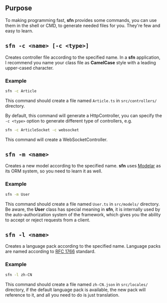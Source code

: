## Purpose

To making programming fast, **sfn** provides some commands, you can use them 
in the shell or CMD, to generate needed files for you. They're few and easy to
learn.

## `sfn -c <name> [-c <type>]`

Creates controller file according to the specified name. In a **sfn** 
application, I recommend you name your class file as **CamelCase** style with
a leading upper-cased character.

### Example

```sh
sfn -c Article
```

This command should create a file named `Article.ts` in `src/controllers/` 
directory.

By default, this command will generate a HttpController, you can specify the 
`-c <type>` option to generate different type of controllers, e.g.

```sh
sfn -c ArticleSocket -c websocket
```

This command will create a WebSocketController.

## `sfn -m <name>`

Creates a new model according to the specified name. **sfn** uses 
[Modelar](https://github.com/hyurl/modelar) as its ORM system, so you need to 
learn it as well.

### Example

```sh
sfn -m User
```

This command should create a file named `User.ts` in `src/models/` directory.
Be aware, the **User** class has special meaning in **sfn**, it is internally 
used by the auto-authorization system of the framework, which gives you the 
ability to accept or reject requests from a client.

## `sfn -l <name>`

Creates a language pack according to the specified name. Language packs are 
named according to [RFC 1766](https://www.ietf.org/rfc/rfc1766.txt) standard.

### Example

```sh
sfn -l zh-CN
```

This command should create a file named `zh-CN.json` in `src/locales/` 
directory, if the default language pack is available, the new pack will 
reference to it, and all you need to do is just translation.